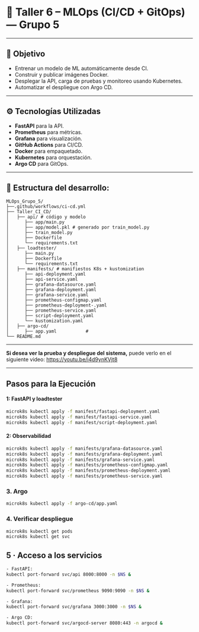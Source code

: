 # 🚀 Taller 6 – MLOps (CI/CD + GitOps) — **Grupo 5**

---

## 🎯 Objetivo
 
- Entrenar un modelo de ML automáticamente desde CI.
- Construir y publicar imágenes Docker.
- Desplegar la API, carga de pruebas y monitoreo usando Kubernetes.
- Automatizar el despliegue con Argo CD.
 
---
 
## ⚙️ Tecnologías Utilizadas
 
- **FastAPI** para la API.
- **Prometheus** para métricas.
- **Grafana** para visualización.
- **GitHub Actions** para CI/CD.
- **Docker** para empaquetado.
- **Kubernetes** para orquestación.
- **Argo CD** para GitOps.
 

---

## 📂 Estructura del desarrollo:

```
MLOps_Grupo_5/
├──.github/workflows/ci-cd.yml
├── Taller_CI_CD/
│   ├── api/ # código y modelo
│      ├── app/main.py  
│      ├── app/model.pkl # generado por train_model.py
│      ├── train_model.py
│      ├── Dockerfile
│      └── requirements.txt
│   ├── loadtester/ 
│      ├── main.py
│      ├── Dockerfile
│      └── requirements.txt
│   ├── manifests/ # manifiestos K8s + kustomization
│      ├── api-deployment.yaml
│      ├── api-service.yaml
│      ├── grafana-datasource.yaml
│      ├── grafana-deployment.yaml
│      ├── grafana-service.yaml
│      ├── prometheus-configmap.yaml
│      ├── prometheus-deployment-.yaml
│      ├── prometheus-service.yaml
│      ├── script-deployment.yaml
│      └── kustomization.yaml
│   ├── argo-cd/
│      ├── app.yaml           #
└── README.md   
```

---

**Si desea ver la prueba y despliegue del sistema,** puede verlo en el siguiente video: https://youtu.be/i4d9ynKVjt8 

---

## Pasos para la Ejecución

#### 1: FastAPI y loadtester
```bash
microk8s kubectl apply -f manifest/fastapi-deployment.yaml
microk8s kubectl apply -f manifest/fastapi-service.yaml
microk8s kubectl apply -f manifest/script-deployment.yaml
```

#### 2: Observabilidad
```bash
microk8s kubectl apply -f manifests/grafana-datasource.yaml
microk8s kubectl apply -f manifests/grafana-deployment.yaml
microk8s kubectl apply -f manifests/grafana-service.yaml
microk8s kubectl apply -f manifests/prometheus-configmap.yaml
microk8s kubectl apply -f manifests/prometheus-deployment.yaml
microk8s kubectl apply -f manifests/prometheus-service.yaml
```

### 3. Argo
```bash
microk8s kubectl apply -f argo-cd/app.yaml
```

### 4. Verificar despliegue
```bash
microk8s kubectl get pods
microk8s kubectl get svc
```
## 5 · Acceso a los servicios 
```bash
- FastAPI:  
kubectl port-forward svc/api 8000:8000 -n $NS &

- Prometheus:
kubectl port-forward svc/prometheus 9090:9090 -n $NS &

- Grafana:
kubectl port-forward svc/grafana 3000:3000 -n $NS &

- Argo CD:
kubectl port-forward svc/argocd-server 8080:443 -n argocd &
```





